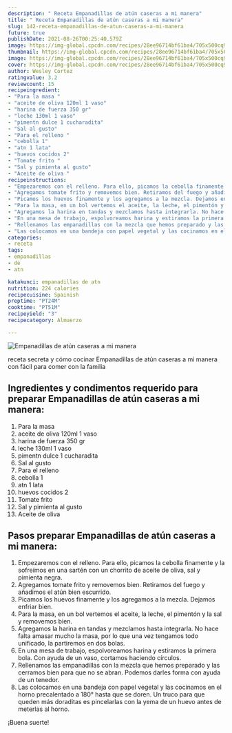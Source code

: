 ```yaml
---
description: " Receta Empanadillas de atún caseras a mi manera"
title: " Receta Empanadillas de atún caseras a mi manera"
slug: 142-receta-empanadillas-de-atun-caseras-a-mi-manera
future: true
publishDate: 2021-08-26T00:25:40.579Z
image: https://img-global.cpcdn.com/recipes/28ee96714bf61ba4/705x500cq90/empanadillas-de-atun-caseras-a-mi-manera-foto-principal.jpg
thumbnail: https://img-global.cpcdn.com/recipes/28ee96714bf61ba4/705x500cq90/empanadillas-de-atun-caseras-a-mi-manera-foto-principal.jpg
image: https://img-global.cpcdn.com/recipes/28ee96714bf61ba4/705x500cq90/empanadillas-de-atun-caseras-a-mi-manera-foto-principal.jpg
cover: https://img-global.cpcdn.com/recipes/28ee96714bf61ba4/705x500cq90/empanadillas-de-atun-caseras-a-mi-manera-foto-principal.jpg
author: Wesley Cortez
ratingvalue: 3.2
reviewcount: 15
recipeingredient:
- "Para la masa "
- "aceite de oliva 120ml 1 vaso"
- "harina de fuerza 350 gr"
- "leche 130ml 1 vaso"
- "pimentn dulce 1 cucharadita"
- "Sal al gusto"
- "Para el relleno "
- "cebolla 1"
- "atn 1 lata"
- "huevos cocidos 2"
- "Tomate frito "
- "Sal y pimienta al gusto"
- "Aceite de oliva "
recipeinstructions:
- "Empezaremos con el relleno. Para ello, picamos la cebolla finamente y la sofreímos en una sartén con un chorrito de aceite de oliva, sal y pimienta negra."
- "Agregamos tomate frito y removemos bien. Retiramos del fuego y añadimos el atún bien escurrido."
- "Picamos los huevos finamente y los agregamos a la mezcla. Dejamos enfriar bien."
- "Para la masa, en un bol vertemos el aceite, la leche, el pimentón y la sal y removemos bien."
- "Agregamos la harina en tandas y mezclamos hasta integrarla. No hace falta amasar mucho la masa, por lo que una vez tengamos todo unificado, la partiremos en dos bolas."
- "En una mesa de trabajo, espolvoreamos harina y estiramos la primera bola. Con ayuda de un vaso, cortamos haciendo círculos."
- "Rellenamos las empanadillas con la mezcla que hemos preparado y las cerramos bien para que no se abran. Podemos darles forma con ayuda de un tenedor."
- "Las colocamos en una bandeja con papel vegetal y las cocinamos en el horno precalentado a 180° hasta que se doren. Un truco para que queden más doraditas es pincelarlas con la yema de un huevo antes de meterlas al horno."
categories:
- receta
tags:
- empanadillas
- de
- atn

katakunci: empanadillas de atn 
nutrition: 224 calories
recipecuisine: Spainish
preptime: "PT24M"
cooktime: "PT51M"
recipeyield: "3"
recipecategory: Almuerzo

---
```



![Empanadillas de atún caseras a mi manera](https://img-global.cpcdn.com/recipes/28ee96714bf61ba4/705x500cq90/empanadillas-de-atun-caseras-a-mi-manera-foto-principal.jpg)

receta secreta y cómo cocinar Empanadillas de atún caseras a mi manera con fácil para comer con la familia

<!--inarticleads1-->

## Ingredientes y condimentos requerido para preparar Empanadillas de atún caseras a mi manera:

1. Para la masa 
1. aceite de oliva 120ml 1 vaso
1. harina de fuerza 350 gr
1. leche 130ml 1 vaso
1. pimentn dulce 1 cucharadita
1. Sal al gusto
1. Para el relleno 
1. cebolla 1
1. atn 1 lata
1. huevos cocidos 2
1. Tomate frito 
1. Sal y pimienta al gusto
1. Aceite de oliva 



<!--inarticleads2-->

## Pasos preparar Empanadillas de atún caseras a mi manera:

1. Empezaremos con el relleno. Para ello, picamos la cebolla finamente y la sofreímos en una sartén con un chorrito de aceite de oliva, sal y pimienta negra.
1. Agregamos tomate frito y removemos bien. Retiramos del fuego y añadimos el atún bien escurrido.
1. Picamos los huevos finamente y los agregamos a la mezcla. Dejamos enfriar bien.
1. Para la masa, en un bol vertemos el aceite, la leche, el pimentón y la sal y removemos bien.
1. Agregamos la harina en tandas y mezclamos hasta integrarla. No hace falta amasar mucho la masa, por lo que una vez tengamos todo unificado, la partiremos en dos bolas.
1. En una mesa de trabajo, espolvoreamos harina y estiramos la primera bola. Con ayuda de un vaso, cortamos haciendo círculos.
1. Rellenamos las empanadillas con la mezcla que hemos preparado y las cerramos bien para que no se abran. Podemos darles forma con ayuda de un tenedor.
1. Las colocamos en una bandeja con papel vegetal y las cocinamos en el horno precalentado a 180° hasta que se doren. Un truco para que queden más doraditas es pincelarlas con la yema de un huevo antes de meterlas al horno.



¡Buena suerte!

